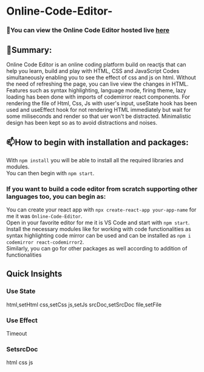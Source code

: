 # Online-Code-Editor-

### 👀You can view the Online Code Editor hosted live [here](https://hansrajrouniyar47.github.io/Online-Code-Editor-)

## 🌱Summary:
Online Code Editor is an online coding platform build on reactjs that can help you learn, build and play with HTML, CSS and JavaScript Codes simultaneously enabling you to see the effect of css and js on html. Without the need of refreshing the page, you can live view the changes in HTML. 
Features such as syntax highlighting, language mode, firing theme, lazy loading  has been done with imports of codemirror react components.
For rendering the file of Html, Css, Js with user's input, useState hook has been used and useEffect hook for not rendering HTML immediately but wait for some miliseconds and render so that uer won't be distracted.
Minimalistic design has been kept so as to avoid distractions and noises.

## 📫How to begin with installation and packages:
With `npm install` you will be able to install all the required libraries and modules.<br>
You can then begin with `npm start`.<br>
### If you want to build a code editor from scratch supporting other languages too, you can begin as:
You can create your react app with `npx create-react-app your-app-name` for me it was `Online-Code-Editor`.<br>
Open in your favorite editor for me it is VS Code  and start with `npm start`.<br>
Install the necessary modules like for working with code functionalities as syntax highlighting code mirror can be used and can be installed as  `npm i codemirror react-codemirror2`.<br>
Similarly, you can go for other packages as well according to addition of functionalities<br>

## Quick Insights 
### Use State
html,setHtml
css,setCss
js,setJs
srcDoc,setSrcDoc
file,setFile

### Use Effect
Timeout

### SetsrcDoc
html
css 
js







